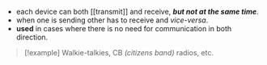 - each device can both [[transmit]] and receive, ***but not at the same time***.
- when one is sending other has to receive and *vice-versa*.
- **used** in cases where there is no need for communication in both direction.

>[!example] 
>Walkie-talkies, CB *(citizens band)* radios, etc.
